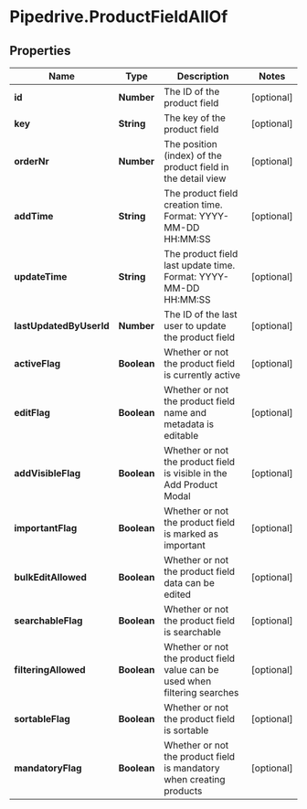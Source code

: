 # Pipedrive.ProductFieldAllOf

## Properties

Name | Type | Description | Notes
------------ | ------------- | ------------- | -------------
**id** | **Number** | The ID of the product field | [optional] 
**key** | **String** | The key of the product field | [optional] 
**orderNr** | **Number** | The position (index) of the product field in the detail view | [optional] 
**addTime** | **String** | The product field creation time. Format: YYYY-MM-DD HH:MM:SS | [optional] 
**updateTime** | **String** | The product field last update time. Format: YYYY-MM-DD HH:MM:SS | [optional] 
**lastUpdatedByUserId** | **Number** | The ID of the last user to update the product field | [optional] 
**activeFlag** | **Boolean** | Whether or not the product field is currently active | [optional] 
**editFlag** | **Boolean** | Whether or not the product field name and metadata is editable | [optional] 
**addVisibleFlag** | **Boolean** | Whether or not the product field is visible in the Add Product Modal | [optional] 
**importantFlag** | **Boolean** | Whether or not the product field is marked as important | [optional] 
**bulkEditAllowed** | **Boolean** | Whether or not the product field data can be edited | [optional] 
**searchableFlag** | **Boolean** | Whether or not the product field is searchable | [optional] 
**filteringAllowed** | **Boolean** | Whether or not the product field value can be used when filtering searches | [optional] 
**sortableFlag** | **Boolean** | Whether or not the product field is sortable | [optional] 
**mandatoryFlag** | **Boolean** | Whether or not the product field is mandatory when creating products | [optional] 


